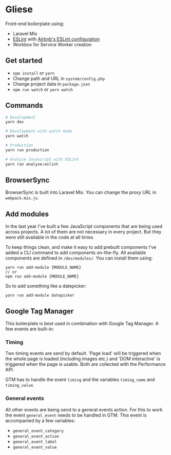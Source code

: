 # Gliese

Front-end boilerplate using:

- Laravel Mix
- [ESLint](http://eslint.org/) with [Airbnb's ESLint configuration](https://github.com/airbnb/javascript)
- Workbox for Service Worker creation

## Get started
- ```npm install``` or ```yarn```
- Change path and URL in ```system/config.php```
- Change project data in ```package.json```
- ```npm run watch``` or ```yarn watch```

## Commands
```bash
# Development
yarn dev

# Development with watch mode
yarn watch

# Production
yarn run production

# Analyse Javascript with ESLint
yarn run analyse:eslint
```

## BrowserSync

BrowserSync is built into Laravel Mix. You can change the proxy URL in ```webpack.mix.js```.

## Add modules

In the last year I've built a few JavaScript components that are being used across projects. A lot of them are not necessary in every project. But they were still available in the code at all times.

To keep things clean, and make it easy to add prebuilt components I've added a CLI command to add
components on-the-fly. All available components are defined in ```/dev/modules/```. You can install
them using:

```
yarn run add-module {MODULE_NAME}
// or
npm run add-module {MODULE_NAME}
```

So to add something like a datepicker:

```
yarn run add-module datepicker
```

## Google Tag Manager

This boilerplate is best used in combination with Google Tag Manager. A few events are built-in:

### Timing

Two timing events are send by default. 'Page load' will be triggered when the whole page is loaded (including images etc.) and 'DOM interactive' is triggered when the page is usable. Both are collected with the Performance API.

GTM has to handle the event ```timing``` and the variables ```timing_name``` and ```timing_value```.

### General events

All other events are being send to a general events action. For this to work the event ```general_event``` needs to be handled in GTM. This event is accompanied by a few variables:

- ```general_event_category```
- ```general_event_action```
- ```general_event_label```
- ```general_event_value```
